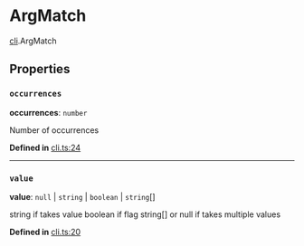 # ArgMatch

[cli](../modules/cli.md).ArgMatch

## Properties

### `occurrences`

 **occurrences**: `number`

Number of occurrences

**Defined in** [cli.ts:24](https://github.com/tauri-apps/tauri/blob/e29997c5/tooling/api/src/cli.ts#L24)

___

### `value`

 **value**: ``null`` \| `string` \| `boolean` \| `string`[]

string if takes value
boolean if flag
string[] or null if takes multiple values

**Defined in** [cli.ts:20](https://github.com/tauri-apps/tauri/blob/e29997c5/tooling/api/src/cli.ts#L20)
